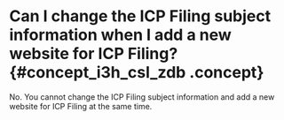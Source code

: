 # Can I change the ICP Filing subject information when I add a new website for ICP Filing? {#concept_i3h_csl_zdb .concept}

No. You cannot change the ICP Filing subject information and add a new website for ICP Filing at the same time.

